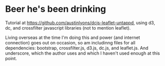 # Beer he's been drinking
Tutorial at https://github.com/austinlyons/dcjs-leaflet-untappd, using d3, dc, and crossfilter javascript libraries (not to mention leaflet).    

Living overseas at the time I'm doing this and power (and internet connection) goes out on occasion, so am includinng files for all dependencies:  bootstrap, crossfilter.js, d3.js, dc.js, and leaflet.js.  And underscore, which the author uses and which I haven't used enough at this point.  